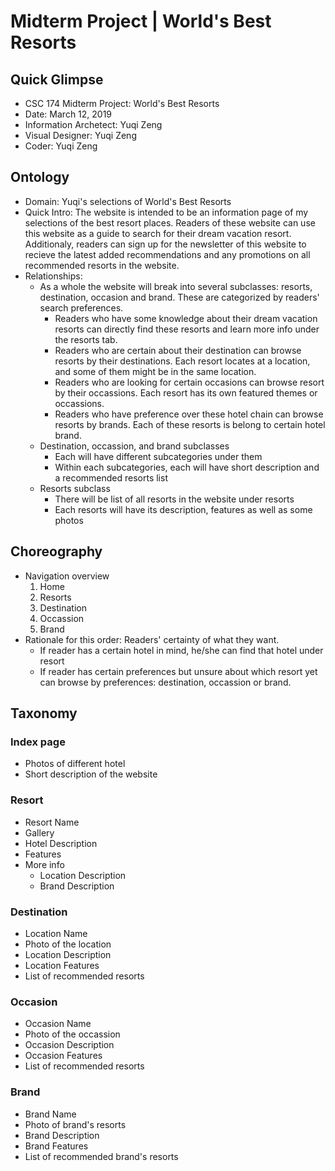 # Midterm Project | World's Best Resorts

## Quick Glimpse

- CSC 174 Midterm Project: World's Best Resorts 
- Date: March 12, 2019
- Information Archetect: Yuqi Zeng
- Visual Designer: Yuqi Zeng
- Coder: Yuqi Zeng

## Ontology

- Domain: Yuqi's selections of World's Best Resorts 
- Quick Intro: The website is intended to be an information page of my selections of the best resort places. Readers of these website can use this website as a guide to search for their dream vacation resort. Additionaly, readers can sign up for the newsletter of this website to recieve the latest added recommendations and any promotions on all recommended resorts in the website. 
- Relationships:
  - As a whole the website will break into several subclasses: resorts, destination, occasion and brand. These are categorized by readers' search preferences. 
    - Readers who have some knowledge about their dream vacation resorts can directly find these resorts and learn more info under the resorts tab. 
    - Readers who are certain about their destination can browse resorts by their destinations. Each resort locates at a location, and some of them might be in the same location. 
    - Readers who are looking for certain occasions can browse resort by their occassions. Each resort has its own featured themes or occassions. 
    - Readers who have preference over these hotel chain can browse resorts by brands. Each of these resorts is belong to certain hotel brand. 
  - Destination, occassion, and brand subclasses 
    - Each will have different subcategories under them 
    - Within each subcategories, each will have short description and a recommended resorts list 
  - Resorts subclass
    - There will be list of all resorts in the website under resorts 
    - Each resorts will have its description, features as well as some photos

## Choreography

- Navigation overview
  1. Home
  2. Resorts
  3. Destination
  4. Occassion
  5. Brand
- Rationale for this order: Readers' certainty of what they want.
  - If reader has a certain hotel in mind, he/she can find that hotel under resort
  - If reader has certain preferences but unsure about which resort yet can browse by preferences: destination, occassion or brand. 

## Taxonomy

<!-- there is no home page for each subclasses -->

### Index page

- Photos of different hotel 
- Short description of the website 

### Resort 

<!-- the dropdown menu for resort will display a list of all resorts in the website -->

<!-- click on a resort under the dropdown menu will take you directly to the resort page -->

<!-- the below shows the tags and words in each resort page-->

- Resort Name 
- Gallery
- Hotel Description 
- Features 
- More info 
  - Location Description 
  - Brand Description 

### Destination 

<!-- the dropdown menu for resort will display a list of all locations -->

<!-- click on a location under the dropdown menu will take you directly to the location page -->

<!-- the below shows the tags and words in each location page-->

- Location Name 
- Photo of the location 
- Location Description 
- Location Features 
- List of recommended resorts 

### Occasion 

<!-- the dropdown menu for resort will display a list of occasions -->

<!-- click on an occassion under the dropdown menu will take you directly to the occassion page -->

<!-- the below shows the tags and words in each occasion page-->

- Occasion Name 
- Photo of the occassion 
- Occasion Description 
- Occasion Features
- List of recommended resorts 

### Brand

<!-- the dropdown menu for resort will display a list of avaliable brands -->

<!-- click on a brand under the dropdown menu will take you directly to the brand page -->

<!-- the below shows the tags and words in each brand page-->

- Brand Name 
- Photo of brand's resorts 
- Brand Description 
- Brand Features 
- List of recommended brand's resorts 



 







